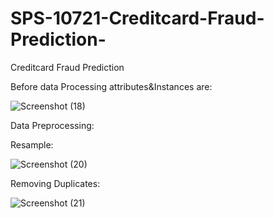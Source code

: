 

# SPS-10721-Creditcard-Fraud-Prediction-
Creditcard Fraud Prediction 

Before data Processing attributes&Instances are:

![Screenshot (18)](https://user-images.githubusercontent.com/74133175/117539086-9893c900-b026-11eb-8605-062ac668f2cb.png)


Data Preprocessing:

Resample:

![Screenshot (20)](https://user-images.githubusercontent.com/74133175/117539184-253e8700-b027-11eb-97c5-ef0cec91de48.png)

Removing Duplicates:

![Screenshot (21)](https://user-images.githubusercontent.com/74133175/117539227-5919ac80-b027-11eb-8e44-ff2fa5aeb6ed.png)




